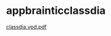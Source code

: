 # appbrainticclassdia
[classdia.vpd.pdf](https://github.com/strongpassword/appbrainticclassdia/files/8603659/classdia.vpd.pdf)
